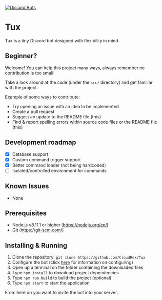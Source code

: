 [![Discord Bots](https://discordbots.org/api/widget/status/381949722157514752.svg)](https://discordbots.org/bot/381949722157514752)

# Tux
Tux is a tiny Discord bot designed with flexibility in mind.

## Beginner?
Welcome! You can help this project many ways, always remember no contribution is too small!

Take a look around at the code (under the `src/` directory) and get familiar with the project.

Example of some ways to contribute:

* Try opening an issue with an idea to be implemented
* Create a pull request
* Suggest an update to the README file (this)
* Find & report spelling errors within source code files or the README file (this)

## Development roadmap
* [X] Database support
* [X] Custom command trigger support
* [X] Better command loader (not being hardcoded)
* [ ] Isolated/controlled environment for commands

## Known Issues
* None

## Prerequisites
* Node.js v8.11.1 or higher (https://nodejs.org/en/)
* Git (https://git-scm.com/)

## Installing & Running
1. Clone the repository: `git clone https://github.com/CloudRex/Tux`
2. Configure the bot (click [here](https://github.com/CloudRex/Tux/wiki/Getting-started) for information on configuring)
3. Open up a terminal on the folder containing the downloaded files
4. Type `npm install` to download project dependencies
5. Type `npm run build` to build the project (optional)
6. Type `npm start` to start the application

From here on you want to invite the bot into your server.

